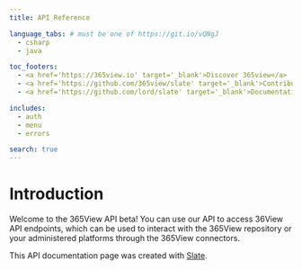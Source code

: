 ```yaml
---
title: API Reference

language_tabs: # must be one of https://git.io/vQNgJ
  - csharp
  - java

toc_footers:
  - <a href='https://365view.io' target='_blank'>Discover 365view</a>
  - <a href='https://github.com/365view/slate' target='_blank'>Contribute to this documentation</a>
  - <a href='https://github.com/lord/slate' target='_blank'>Documentation Powered by Slate</a>

includes:
  - auth
  - menu
  - errors

search: true
---
```


# Introduction

Welcome to the 365View API beta! You can use our API to access 36View API endpoints, which can be used to interact with the 365View repository or your administered platforms through the 365View connectors.

This API documentation page was created with [Slate](https://github.com/lord/slate).